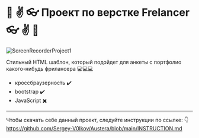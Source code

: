 #  :email: :v: :eyeglasses: Проект по верстке Frelancer :eyeglasses: :v: :email:


![ScreenRecorderProject1](https://github.com/user-attachments/assets/2695b70e-6504-43d7-bd2a-f721ba954228)



Стильный HTML шаблон, который подойдет для анкеты с портфолио какого-нибудь фрилансера  :computer::computer::computer:
- кроссбраузерность :heavy_check_mark:
- bootstrap :heavy_check_mark:
- JavaScript :heavy_multiplication_x:
---
Чтобы скачать себе данный проект, следуйте инструкции по ссылке: :point_down:
https://github.com/Sergey-V0lkov/Austera/blob/main/INSTRUCTION.md
